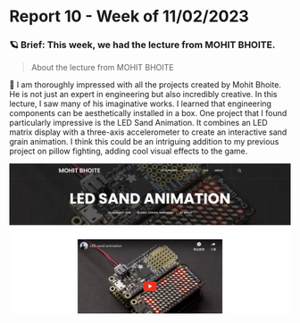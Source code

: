 # Report 10 - Week of 11/02/2023 
### 🪐 Brief: This week, we had the lecture from MOHIT BHOITE. ###
> About the lecture from MOHIT BHOITE

🤖 I am thoroughly impressed with all the projects created by Mohit Bhoite. He is not just an expert in engineering but also incredibly creative. In this lecture, I saw many of his imaginative works. I learned that engineering components can be aesthetically installed in a box. One project that I found particularly impressive is the LED Sand Animation. It combines an LED matrix display with a three-axis accelerometer to create an interactive sand grain animation. I think this could be an intriguing addition to my previous project on pillow fighting, adding cool visual effects to the game.

<img width="1200" alt="how to operate the lasser cutter" src="https://github.com/Berkeley-MDes/tdf-fa23-IamCharleneLu/blob/main/image/%E6%88%AA%E5%9C%96%202023-11-08%20%E4%B8%8A%E5%8D%8810.55.25.png">
